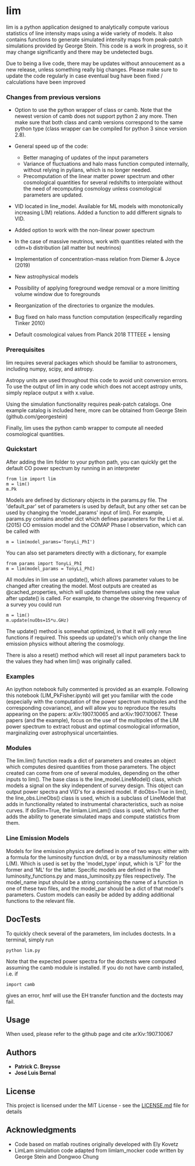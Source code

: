 # lim

lim is a python application designed to analytically compute various statistics of line intensity maps using a wide variety of models.  It also contains functions to generate simulated intensity maps from peak-patch simulations provided by George Stein.  This code is a work in progress, so it may change significantly and there may be undetected bugs.

Due to being a live code, there may be updates without annoucement as a new release, unless something really big changes. Please make sure to update the code regularly in case eventual bug have been fixed / calculations have been improved

### Changes from previous versions

- Option to use the python wrapper of class or camb. Note that the newest version of camb does not support python 2 any more. Then make sure that both class and camb versions correspond to the same python type (class wrapper can be compiled for python 3 since version 2.8).

- General speed up of the code:
    - Better managing of updates of the input parameters
    - Variance of fluctuations and halo mass function computed internally, without relying in pylians, which is no longer needed.
    - Precomputation of the linear matter power spectrum and other cosmological quantities for several redshifts to interpolate without the need of recomputing cosmology unless cosmological parameters are updated.
    
- VID located in line_model. Available for ML models with monotonically increasing L(M) relations. Added a function to add different signals to VID.

- Added option to work with the non-linear power spectrum

- In the case of massive neutrinos, work with quantities related with the cdm+b distribution (all matter but neutrinos)

- Implementation of concentration-mass relation from Diemer & Joyce (2019)

- New astrophysical models

- Possibility of applying foreground wedge removal or a more limitting volume window due to foregrounds
    
- Reorganization of the directories to organize the modules.

- Bug fixed on halo mass function computation (especifically regarding Tinker 2010)

- Default cosmological values from Planck 2018 TTTEEE + lensing

### Prerequisites

lim requires several packages which should be familiar to astronomers, including numpy, scipy, and astropy.  

Astropy units are used throughout this code to avoid unit conversion errors. To use the output of lim in any code which does not accept astropy units, simply replace output x with x.value.

Using the simulation functionality requires peak-patch catalogs.  One example catalog is included here, more can be obtained from George Stein (github.com/georgestein)

Finally, lim uses the python camb wrapper to compute all needed cosmological quantities. 

### Quickstart

After adding the lim folder to your python path, you can quickly get the default CO power spectrum by running in an interpreter

```
from lim import lim
m = lim()
m.Pk
```

Models are defined by dictionary objects in the params.py file.  The 'default_par' set of parameters is used by default, but any other set can be used by changing the 'model_params' input of lim().  For example, params.py contains another dict which defines parameters for the Li et al. (2015) CO emission model and the COMAP Phase I observation, which can be called with

```
m = lim(model_params='TonyLi_PhI')
```

You can also set parameters directly with a dictionary, for example

```
from params import TonyLi_PhI
m = lim(model_params = TonyLi_PhI)
```

All modules in lim use an update(), which allows parameter values to be changed after creating the model.  Most outputs are created as @cached_properties, which will update themselves using the new value after update() is called.  For example, to change the observing frequency of a survey you could run

```
m = lim()
m.update(nuObs=15*u.GHz)

```

The update() method is somewhat optimized, in that it will only rerun functions if required.  This speeds up update()'s which only change the line emission physics without altering the cosmology.

There is also a reset() method which will reset all input parameters back to the values they had when lim() was originally called.

### Examples

An ipython notebook fully commented is provided as an example. Following this notebook (LIM_PkFisher.ipynb) will get you familiar with the code (especially with the computation of the power spectrum multipoles and the corresponding covariance), and will allow you to reproduce the results appearing on the papers: arXiv:1907.10065 and arXiv:1907.10067. These papers (and the example), focus on the use of the multipoles of the LIM power spectrum to extract robust and optimal cosmological information, marginalizing over astrophysical uncertainties. 

### Modules

The lim.lim() function reads a dict of parameters and creates an object which computes desired quantities from those parameters.  The object created can come from one of several modules, depending on the other inputs to lim().  The base class is the line_model.LineModel() class, which models a signal on the sky independent of survey design.  This object can output power spectra and VID's for a desired model.  If doObs=True in lim(), the line_obs.LineObs() class is used, which is a subclass of LineModel that adds in functionality related to instrumental characteristics, such as noise curves.  If doSim=True, the limlam.LimLam() class is used, which further adds the ability to generate simulated maps and compute statistics from them.

### Line Emission Models

Models for line emission physics are defined in one of two ways: either with a formula for the luminosity function dn/dL or by a mass/luminosity relation L(M).  Which is used is set by the 'model_type' input, which is 'LF' for the former and 'ML' for the latter.  Specific models are defined in the luminosity_functions.py and mass_luminosity.py files respectively.  The model_name input should be a string containing the name of a function in one of these two files, and the model_par should be a dict of that model's parameters.  Custom models can easily be added by adding additional functions to the relevant file.

## DocTests

To quickly check several of the parameters, lim includes doctests.  In a terminal, simply run

```
python lim.py
```

Note that the expected power spectra for the doctests were computed assuming the camb module is installed.  If you do not have camb installed, i.e. if

```
import camb
```
gives an error, hmf will use the EH transfer function and the doctests may fail.


## Usage

When used, please refer to the github page and cite arXiv:1907.10067


## Authors

* **Patrick C. Breysse**
* **José Luis Bernal**

## License

This project is licensed under the MIT License - see the [LICENSE.md](LICENSE.md) file for details

## Acknowledgments

* Code based on matlab routines originally developed with Ely Kovetz
* LimLam simulation code adapted from limlam_mocker code written by George Stein and Dongwoo Chung



